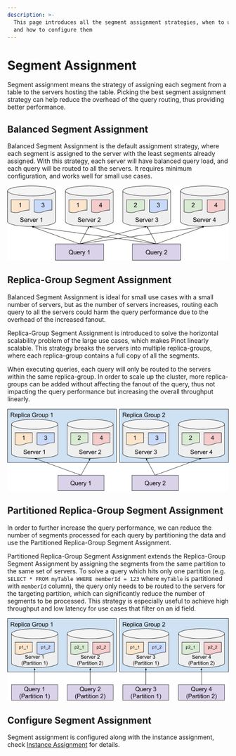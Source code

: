 ```yaml
---
description: >-
  This page introduces all the segment assignment strategies, when to use them,
  and how to configure them
---
```


# Segment Assignment

Segment assignment means the strategy of assigning each segment from a table to the servers hosting the table. Picking the best segment assignment strategy can help reduce the overhead of the query routing, thus providing better performance.

## Balanced Segment Assignment

Balanced Segment Assignment is the default assignment strategy, where each segment is assigned to the server with the least segments already assigned. With this strategy, each server will have balanced query load, and each query will be routed to all the servers. It requires minimum configuration, and works well for small use cases.

![](../../.gitbook/assets/balanced.png)

## Replica-Group Segment Assignment

Balanced Segment Assignment is ideal for small use cases with a small number of servers, but as the number of servers increases, routing each query to all the servers could harm the query performance due to the overhead of the increased fanout.

Replica-Group Segment Assignment is introduced to solve the horizontal scalability problem of the large use cases, which makes Pinot linearly scalable. This strategy breaks the servers into multiple replica-groups, where each replica-group contains a full copy of all the segments.

When executing queries, each query will only be routed to the servers within the same replica-group. In order to scale up the cluster, more replica-groups can be added without affecting the fanout of the query, thus not impacting the query performance but increasing the overall throughput linearly.

![](../../.gitbook/assets/ReplicaGroup.png)

## Partitioned Replica-Group Segment Assignment

In order to further increase the query performance, we can reduce the number of segments processed for each query by partitioning the data and use the Partitioned Replica-Group Segment Assignment.

Partitioned Replica-Group Segment Assignment extends the Replica-Group Segment Assignment by assigning the segments from the same partition to the same set of servers. To solve a query which hits only one partition (e.g. `SELECT * FROM myTable WHERE memberId = 123` where `myTable` is partitioned with `memberId` column), the query only needs to be routed to the servers for the targeting partition, which can significantly reduce the number of segments to be processed. This strategy is especially useful to achieve high throughput and low latency for use cases that filter on an id field.

![](../../.gitbook/assets/Partitioned.png)

## Configure Segment Assignment

Segment assignment is configured along with the instance assignment, check [Instance Assignment](instance-assignment.md) for details.
